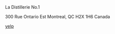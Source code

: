 La Distillerie No.1

300 Rue Ontario Est
Montreal, QC H2X 1H6
Canada

[yelp](https://www.yelp.com/biz/la-distillerie-no-1-montréal-6)